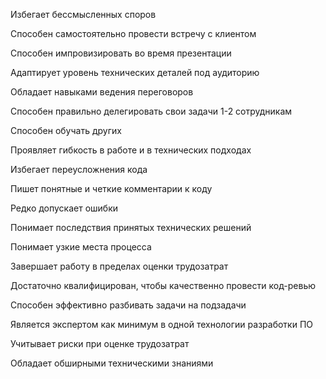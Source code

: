 Избегает бессмысленных споров

Способен самостоятельно провести встречу с клиентом

Способен импровизировать во время презентации

Адаптирует уровень технических деталей под аудиторию

Обладает навыками ведения переговоров

Способен правильно делегировать свои задачи 1-2 сотрудникам

Способен обучать других

Проявляет гибкость в работе и в технических подходах

Избегает переусложнения кода

Пишет понятные и четкие комментарии к коду

Редко допускает ошибки

Понимает последствия принятых технических решений

Понимает узкие места процесса

Завершает работу в пределах оценки трудозатрат

Достаточно квалифицирован, чтобы качественно провести код-ревью

Способен эффективно разбивать задачи на подзадачи

Является экспертом как минимум в одной технологии разработки ПО

Учитывает риски при оценке трудозатрат

Обладает обширными техническими знаниями
